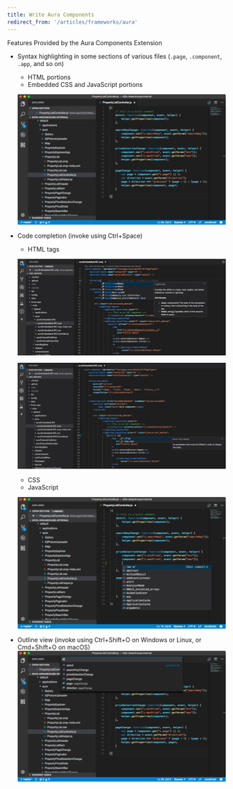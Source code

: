 ```yaml
---
title: Write Aura Components
redirect_from: '/articles/frameworks/aura'
---
```


Features Provided by the Aura Components Extension

- Syntax highlighting in some sections of various files (`.page`, `.component`, `.app`, and so on)

  - HTML portions
  - Embedded CSS and JavaScript portions

  ![Colored syntax highlighting in a .js file from an Aura bundle](../../images/lightning_syntax.png)

- Code completion (invoke using Ctrl+Space)

  - HTML tags

  ![Html Tag Completion](../../images/aura-tag-completion.png)

  ![Html Attribute Completion](../../images/aura-attribute-completion.png)

  - CSS
  - JavaScript

  ![Code-completion options in a .js file from an Aura bundle](../../images/lightning_completion.png)

- Outline view (invoke using Ctrl+Shift+O on Windows or Linux, or Cmd+Shift+O on macOS)
  ![List of symbols in a .js file from an Aura bundle](../../images/lightning_outline.png)
